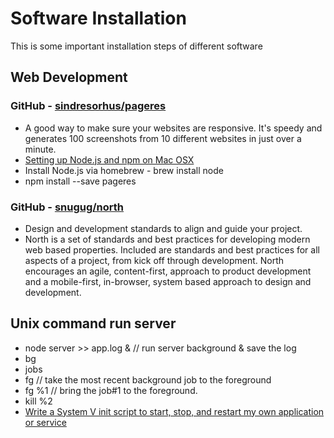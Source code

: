 Software Installation
=========

This is some important installation steps of different software

## Web Development

### GitHub - [sindresorhus/pageres](https://github.com/sindresorhus/pageres)

* A good way to make sure your websites are responsive. It's speedy and generates 100 screenshots from 10 different websites in just over a minute.
* [Setting up Node.js and npm on Mac OSX](http://shapeshed.com/setting-up-nodejs-and-npm-on-mac-osx/)
* Install Node.js via homebrew - brew install node
* npm install --save pageres

### GitHub - [snugug/north](https://github.com/Snugug/north)

* Design and development standards to align and guide your project.
* North is a set of standards and best practices for developing modern web based properties. Included are standards and best practices for all aspects of a project, from kick off through development. North encourages an agile, content-first, approach to product development and a mobile-first, in-browser, system based approach to design and development.


## Unix command run server

* node server >> app.log &  // run server background & save the log 
* bg
* jobs
* fg  //  take the most recent background job to the foreground
* fg %1  // bring the job#1 to the foreground.
* kill %2
* [Write a System V init script to start, stop, and restart my own application or service](http://www.cyberciti.biz/tips/linux-write-sys-v-init-script-to-start-stop-service.html)
